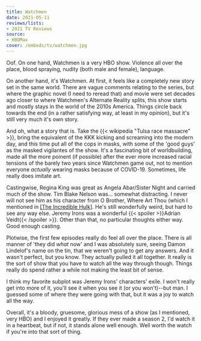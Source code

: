 ```yaml
---
title: Watchmen
date: 2021-05-11
reviews/lists:
- 2021 TV Reviews
source:
- HBOMax
cover: /embeds/tv/watchmen.jpg
---
```

Oof. On one hand, Watchmen is a very HBO show. Violence all over the place, blood spraying, nudity (both male and female), language. 

On another hand, it's Watchmen. At first, it feels like a completely new story set in the same world. There are vague comments relating to the series, but where the graphic novel (I need to reread that) and movie were set decades ago closer to where Watchmen's Alternate Reality splits, this show starts and mostly stays in the world of the 2010s America. Things circle back towards the end (in a rather satisfying way, at least in my opinion), but it's still very much it's own story.

And oh, what a story that is. Take the {{< wikipedia "Tulsa race massacre" >}}, bring the equivalent of the KKK kicking and screaming into the modern day, and this time put all of the cops in masks, with some of the 'good guys' as the masked vigilantes of the show. It's a fascinating bit of worldbuilding, made all the more poinent (if possible) after the ever more increased racial tensions of the barely two years since Watchmen game out, not to mention everyone *actually* wearing masks because of COVID-19. Sometimes, life really does imitate art. 

Castingwise, Regina King was great as Angela Abar/Sister Night and carried much of the show. Tim Blake Nelson was... somewhat distracting. I never will not see him as his character from O Brother, Where Art Thou (which I mentioned in [[The Incredible Hulk]](). He's still wonderfully weird, but hard to see any way else. Jeremy Irons was a wonderful {{< spoiler >}}Adrian Veidt{{< /spoiler >}}. Other than that, no particular thoughts either way. Good enough casting. 

Plotwise, the first few episodes really do feel all over the place. There is all manner of 'they did *what* now' and I was absolutely sure, seeing Damon Lindelof's name on the tin, that we weren't going to get any answers. And it wasn't perfect, but you know. They actually pulled it all together. It really is the sort of show that you have to watch all the way through though. Things really do spend rather a while not making the least bit of sense. 

I think my favorite subplot was Jeremy Irons' characters' exile. I won't really get into more of it, you'll see it when you see it (or you won't)--but man. I guessed some of where they were going with that, but it was a joy to watch all the way. 

Overall, it's a bloody, gruesome, glorious mess of a show (as I mentioned, very HBO) and I enjoyed it greatly. If they ever made a season 2, I'd watch it in a heartbeat, but if not, it stands alone well enough. Well worth the watch if you're into that sort of thing. 